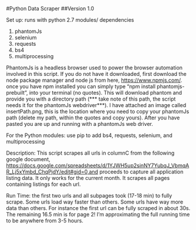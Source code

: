 #Python Data Scraper
##Version 1.0

Set up:
runs with python 2.7
modules/ dependencies
1. phantomJs
2. selenium
3. requests
4. bs4
5. multiprocessing

PhantomJs is a headless browser used to power the browser automation involved in this script.  If you do not have it downloaded, first download the node package manager and node js from here, https://www.npmjs.com/.  once you have npm installed you can simply type 
“npm install phantomjs-prebuilt”, into your terminal (no quotes). This will download phantom and provide you with a directory path (*** take note of this path, the script needs it for the phantomJs webdriver***).  I have attached an image called insertPath.png, this is the location where you need to copy your phantomJs path (delete my path, within the quotes and copy yours).  After you have pasted you are up and running with a phantomJs web driver.

For the Python modules:
use pip to add bs4, requests, selenium, and multiprocessing

Description:
This script scrapes all urls in columnC from the following google document, https://docs.google.com/spreadsheets/d/1YJWH5up2sinNY7YubqJ_VbmqAR_Lj5xYmbd_ChqPjdY/edit#gid=0,and proceeds to capture all application listing data.  It only works for the current month.  It scrapes all pages containing listings for each url.

Run Time:
the first two urls and all subpages took (17-18 min) to fully scrape.  Some urls load way faster than others.  Some urls have way more data than others.  For instance the first url can be fully scraped in about 30s.  The remaining 16.5 min is for page 2!  I’m approximating the full running time to be anywhere from 3-5 hours.  